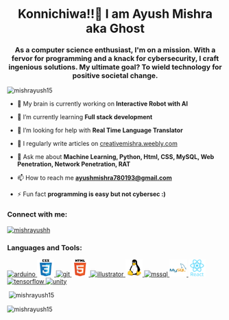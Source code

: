 <h1 align="center">Konnichiwa!!👋 I am Ayush Mishra aka Ghost</h1>
<h3 align="center">As a computer science enthusiast, I'm on a mission. With a fervor for programming and a knack for cybersecurity, I craft ingenious solutions. My ultimate goal? To wield technology for positive societal change.</h3>

<p align="left"> <img src="https://komarev.com/ghpvc/?username=mishrayush15&label=Profile%20views&color=0e75b6&style=flat" alt="mishrayush15" /> </p>

- 🔭 My brain is currently working on **Interactive Robot with AI**

- 🌱 I’m currently learning **Full stack development**

- 🤝 I’m looking for help with **Real Time Language Translator**

- 📝 I regularly write articles on [creativemishra.weebly.com](creativemishra.weebly.com)

- 💬 Ask me about **Machine Learning, Python, Html, CSS, MySQL, Web Penetration, Network Penetration, RAT**

- 📫 How to reach me **ayushmishra780193@gmail.com**

- ⚡ Fun fact **programming is easy but not cybersec :)**

<h3 align="left">Connect with me:</h3>
<p align="left">
<a href="https://instagram.com/mishrayushh" target="blank"><img align="center" src="https://raw.githubusercontent.com/rahuldkjain/github-profile-readme-generator/master/src/images/icons/Social/instagram.svg" alt="mishrayushh" height="30" width="40" /></a>
</p>

<h3 align="left">Languages and Tools:</h3>
<p align="left"> <a href="https://www.arduino.cc/" target="_blank" rel="noreferrer"> <img src="https://cdn.worldvectorlogo.com/logos/arduino-1.svg" alt="arduino" width="40" height="40"/> </a> <a href="https://www.w3schools.com/css/" target="_blank" rel="noreferrer"> <img src="https://raw.githubusercontent.com/devicons/devicon/master/icons/css3/css3-original-wordmark.svg" alt="css3" width="40" height="40"/> </a> <a href="https://git-scm.com/" target="_blank" rel="noreferrer"> <img src="https://www.vectorlogo.zone/logos/git-scm/git-scm-icon.svg" alt="git" width="40" height="40"/> </a> <a href="https://www.w3.org/html/" target="_blank" rel="noreferrer"> <img src="https://raw.githubusercontent.com/devicons/devicon/master/icons/html5/html5-original-wordmark.svg" alt="html5" width="40" height="40"/> </a> <a href="https://www.adobe.com/in/products/illustrator.html" target="_blank" rel="noreferrer"> <img src="https://www.vectorlogo.zone/logos/adobe_illustrator/adobe_illustrator-icon.svg" alt="illustrator" width="40" height="40"/> </a> <a href="https://www.linux.org/" target="_blank" rel="noreferrer"> <img src="https://raw.githubusercontent.com/devicons/devicon/master/icons/linux/linux-original.svg" alt="linux" width="40" height="40"/> </a> <a href="https://www.microsoft.com/en-us/sql-server" target="_blank" rel="noreferrer"> <img src="https://www.svgrepo.com/show/303229/microsoft-sql-server-logo.svg" alt="mssql" width="40" height="40"/> </a> <a href="https://www.mysql.com/" target="_blank" rel="noreferrer"> <img src="https://raw.githubusercontent.com/devicons/devicon/master/icons/mysql/mysql-original-wordmark.svg" alt="mysql" width="40" height="40"/> </a> <a href="https://reactjs.org/" target="_blank" rel="noreferrer"> <img src="https://raw.githubusercontent.com/devicons/devicon/master/icons/react/react-original-wordmark.svg" alt="react" width="40" height="40"/> </a> <a href="https://www.tensorflow.org" target="_blank" rel="noreferrer"> <img src="https://www.vectorlogo.zone/logos/tensorflow/tensorflow-icon.svg" alt="tensorflow" width="40" height="40"/> </a> <a href="https://unity.com/" target="_blank" rel="noreferrer"> <img src="https://www.vectorlogo.zone/logos/unity3d/unity3d-icon.svg" alt="unity" width="40" height="40"/> </a> </p>

<p>&nbsp;<img align="center" src="https://github-readme-stats.vercel.app/api?username=mishrayush15&show_icons=true&locale=en" alt="mishrayush15" /></p>

<p><img align="center" src="https://github-readme-streak-stats.herokuapp.com/?user=mishrayush15&theme=dark" alt="mishrayush15" /></p>
